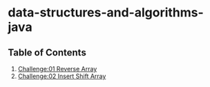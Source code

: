 # data-structures-and-algorithms-java


## Table of Contents
1. [Challenge:01 Reverse Array](/array-reverse/README.md)
2. [Challenge:02 Insert Shift Array](/insertShiftArray/README.md)

